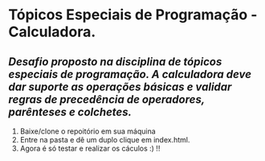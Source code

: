# Tópicos Especiais de Programação -  Calculadora.
***Desafio proposto na disciplina de tópicos especiais de programação. A calculadora deve dar suporte as operações básicas e 
validar regras de precedência de operadores, parênteses e colchetes.***
--
1. Baixe/clone o repoitório em sua máquina
2. Entre na pasta e dê um duplo clique em index.html.
3. Agora é só testar e realizar os cáculos :) !!
